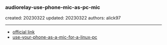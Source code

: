 ### audiorelay-use-phone-mic-as-pc-mic

created: 20230322 updated: 20230322 authors: alick97

---

- [official link](https://docs.audiorelay.net/)
- [use-your-phone-as-a-mic-for-a-linux-pc](https://docs.audiorelay.net/instructions/linux/use-your-phone-as-a-mic-for-a-linux-pc)
